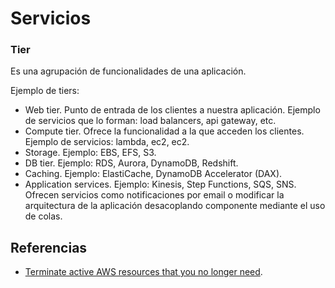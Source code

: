 # Servicios

### Tier

Es una agrupación de funcionalidades de una aplicación.

Ejemplo de tiers:

- Web tier. Punto de entrada de los clientes a nuestra aplicación. Ejemplo de servicios que lo forman: load balancers, api gateway, etc.
- Compute tier. Ofrece la funcionalidad a la que acceden los clientes. Ejemplo de servicios: lambda, ec2, ec2.
- Storage. Ejemplo: EBS, EFS, S3.
- DB tier. Ejemplo: RDS, Aurora, DynamoDB, Redshift.
- Caching. Ejemplo: ElastiCache, DynamoDB Accelerator (DAX).
- Application services. Ejemplo: Kinesis, Step Functions, SQS, SNS. Ofrecen servicios como notificaciones por email o modificar la arquitectura de la aplicación desacoplando componente mediante el uso de colas.

## Referencias

- [Terminate active AWS resources that you no longer need](https://aws.amazon.com/es/premiumsupport/knowledge-center/terminate-resources-account-closure/?ref_=pe_3594660_610233740).
